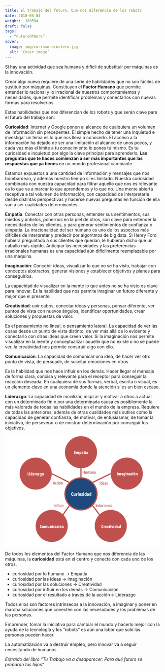 ```yaml
---
title: El trabajo del futuro. Qué nos diferencia de los robots
date: 2018–05-04
weight: -180504
draft: false
tags:
  - “FutureOfWork”
cover:
  image: img/curioso-einstein.jpg
  alt: ‘Cover image’
---
```


Si hay una actividad que sea humana y difícil de substituir por máquinas es la innovación.

Crear algo nuevo requiere de una serie de habilidades que no son fáciles de sustituir por máquinas. Constituyen el **Factor Humano** que permite entender lo racional y lo irracional de nuestros comportamientos y necesidades, que permite identificar problemas y conectarlos con nuevas formas para resolverlos.

Estas habilidades que nos diferencian de los robots y que serán clave para el futuro del trabajo son:

**Curiosidad**: Internet y Google ponen al alcance de cualquiera un volumen de información sin precedentes. El simple hecho de tener una inquietud e investigar un tema es lo que nos lleva a conocerlo. El acceso a la información ha dejado de ser una limitación al alcance de unos pocos, y cada vez más el límite a tu conocimiento lo pones tú mismo. Es tu curiosidad e inquietud por algo la clave principal para aprenderlo. **Las preguntas que te haces comienzan a ser más importantes que las respuestas que ya tienes** en un mundo profesional cambiante.

Estamos expuestos a una cantidad de información y mensajes que nos bombardean, y además nuestro tiempo sí es limitado. Nuestra curiosidad combinada con nuestra capacidad para filtrar aquello que nos es relevante es lo que va a marcar lo que aprendemos y lo que no. Una mente abierta receptiva a tal volumen de información, con capacidad de interpretarla desde distintas perspectivas y hacerse nuevas preguntas en función de ella van a ser cualidades determinantes.

**Empatía**: Conectar con otras personas, entender sus sentimientos, sus miedos y anhelos, ponernos en la piel de otros, son clave para entender la necesidades de los clientes, y para generar sentimientos de confianza o simpatía. La irracionalidad del ser humano es uno de los aspectos más difíciles de interpretar y predecir por algoritmos de big data. Si Henry Ford hubiera preguntado a sus clientes qué querían, le hubieran dicho que un caballo más rápido. Anticipar las necesidades y las preferencias irracionales humanas es una capacidad aún difícilmente reemplazable por una máquina.

**Imaginación**: Concebir ideas, visualizar lo que no se ha visto, trabajar con conceptos abstractos, generar visiones y establecer objetivos y planes para conseguirlos.

La capacidad de visualizar en la mente lo que antes no se ha visto es clave para innovar. Es la habilidad que nos permite imaginar un futuro diferente y mejor que el presente.

**Creatividad**: unir cabos, conectar ideas y personas, pensar diferente, ver puntos de vista con nuevos ángulos, identificar oportunidades, crear soluciones y propuestas de valor. 

Es el pensamiento no lineal, o pensamiento lateral. La capacidad de ver las cosas desde un punto de vista distinto, de ver más allá de lo evidente y conectarlo con otras ideas que creen valor. Si la imaginación nos permite visualizar en la mente y conceptualizar aquello que no existe o no se puede ver, la creatividad nos permite construir algo con ello.

**Comunicación**: La capacidad de comunicar una idea, de hacer ver otro punto de vista, de persuadir, de suscitar emociones en otros.

Es la habilidad que nos hace influir en los demás. Hacer llegar el mensaje de forma clara, concisa y relevante para el receptor para conseguir la reacción deseada. En cualquiera de sus formas, verbal, escrita o visual, es un elemento clave en una economía donde la atención sí es un bien escaso.

**Liderazgo**: La capacidad de movilizar, inspirar y motivar a otros a actuar con un determinado fin o por una determinada causa es posiblemente la más valorada de todas las habilidades en el mundo de la empresa. Requiere de todas las anteriores, además de otras cualidades más sutiles como la capacidad de generar confianza, de motivar, de entusiasmar, de tomar la iniciativa, de perseverar o de mostrar determinación por conseguir los objetivos.

![Cover](/img/curiosidad.jpg)

De todos los elementos del Factor Humano que nos diferencia de las máquinas, la **curiosidad** está en el centro y conecta con cada uno de los otros.

- curiosidad por lo humano -> Empatía
- curiosidad por las ideas -> Imaginación
- curiosidad por las soluciones -> Creatividad
- curiosidad por influir en los demás -> Comunicación
- curiosidad por el resultado a través de la acción-> Liderazgo

Todos ellos son factores intrínsecos a la innovación, a imaginar y poner en marcha soluciones que conecten con las necesidades y los problemas de las personas.

Emprender, tomar la iniciativa para cambiar el mundo y hacerlo mejor con la ayuda de la tecnología y los “robots” es aún una labor que solo las personas pueden hacer.

La automatización va a destruir empleo, pero innovar va a seguir necesitando de humanos.

*Extraído del libro “Tu Trabajo va a desaparecer: Para qué futuro se preparan tus hijos”*